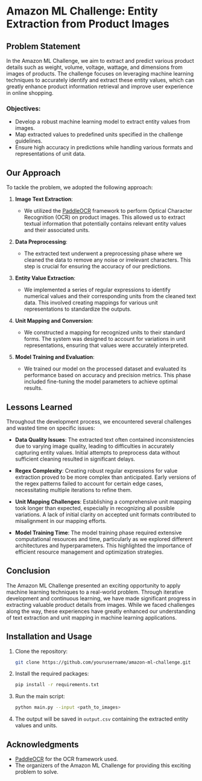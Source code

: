 # Amazon ML Challenge: Entity Extraction from Product Images

## Problem Statement

In the Amazon ML Challenge, we aim to extract and predict various product details such as weight, volume, voltage, wattage, and dimensions from images of products. The challenge focuses on leveraging machine learning techniques to accurately identify and extract these entity values, which can greatly enhance product information retrieval and improve user experience in online shopping.

### Objectives:
- Develop a robust machine learning model to extract entity values from images.
- Map extracted values to predefined units specified in the challenge guidelines.
- Ensure high accuracy in predictions while handling various formats and representations of unit data.

## Our Approach

To tackle the problem, we adopted the following approach:

1. **Image Text Extraction**:
   - We utilized the [PaddleOCR](https://github.com/PaddlePaddle/PaddleOCR) framework to perform Optical Character Recognition (OCR) on product images. This allowed us to extract textual information that potentially contains relevant entity values and their associated units.

2. **Data Preprocessing**:
   - The extracted text underwent a preprocessing phase where we cleaned the data to remove any noise or irrelevant characters. This step is crucial for ensuring the accuracy of our predictions.

3. **Entity Value Extraction**:
   - We implemented a series of regular expressions to identify numerical values and their corresponding units from the cleaned text data. This involved creating mappings for various unit representations to standardize the outputs.

4. **Unit Mapping and Conversion**:
   - We constructed a mapping for recognized units to their standard forms. The system was designed to account for variations in unit representations, ensuring that values were accurately interpreted.

5. **Model Training and Evaluation**:
   - We trained our model on the processed dataset and evaluated its performance based on accuracy and precision metrics. This phase included fine-tuning the model parameters to achieve optimal results.

## Lessons Learned

Throughout the development process, we encountered several challenges and wasted time on specific issues:

- **Data Quality Issues**: The extracted text often contained inconsistencies due to varying image quality, leading to difficulties in accurately capturing entity values. Initial attempts to preprocess data without sufficient cleaning resulted in significant delays.
  
- **Regex Complexity**: Creating robust regular expressions for value extraction proved to be more complex than anticipated. Early versions of the regex patterns failed to account for certain edge cases, necessitating multiple iterations to refine them.

- **Unit Mapping Challenges**: Establishing a comprehensive unit mapping took longer than expected, especially in recognizing all possible variations. A lack of initial clarity on accepted unit formats contributed to misalignment in our mapping efforts.

- **Model Training Time**: The model training phase required extensive computational resources and time, particularly as we explored different architectures and hyperparameters. This highlighted the importance of efficient resource management and optimization strategies.

## Conclusion

The Amazon ML Challenge presented an exciting opportunity to apply machine learning techniques to a real-world problem. Through iterative development and continuous learning, we have made significant progress in extracting valuable product details from images. While we faced challenges along the way, these experiences have greatly enhanced our understanding of text extraction and unit mapping in machine learning applications.

## Installation and Usage

1. Clone the repository:
   ```bash
   git clone https://github.com/yourusername/amazon-ml-challenge.git
   ```

2. Install the required packages:
   ```bash
   pip install -r requirements.txt
   ```

3. Run the main script:
   ```bash
   python main.py --input <path_to_images>
   ```

4. The output will be saved in `output.csv` containing the extracted entity values and units.

## Acknowledgments

- [PaddleOCR](https://github.com/PaddlePaddle/PaddleOCR) for the OCR framework used.
- The organizers of the Amazon ML Challenge for providing this exciting problem to solve.

